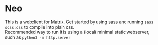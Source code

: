 # Neo

This is a webclient for [Matrix](https://matrix.org). Get started by using [sass](http://sass-lang.com) and running `sass scss:css` to compile into plain css.  
Recommended way to run it is using a (local) minimal static webserver, such as `python3 -m http.server`
